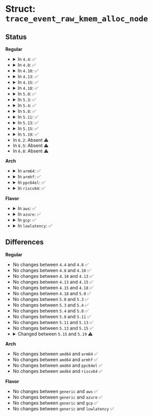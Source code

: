 # Struct: <code>trace_event_raw_kmem_alloc_node</code>

## Status
<b>Regular</b>
<ul>
<li>
<details>
<summary>In <code>4.4</code>: ✅</summary>

```c
struct trace_event_raw_kmem_alloc_node {
    struct trace_entry ent;
    long unsigned int call_site;
    const void *ptr;
    size_t bytes_req;
    size_t bytes_alloc;
    gfp_t gfp_flags;
    int node;
    char __data[0];
};
```
</details>
</li>
<li>
<details>
<summary>In <code>4.8</code>: ✅</summary>

```c
struct trace_event_raw_kmem_alloc_node {
    struct trace_entry ent;
    long unsigned int call_site;
    const void *ptr;
    size_t bytes_req;
    size_t bytes_alloc;
    gfp_t gfp_flags;
    int node;
    char __data[0];
};
```
</details>
</li>
<li>
<details>
<summary>In <code>4.10</code>: ✅</summary>

```c
struct trace_event_raw_kmem_alloc_node {
    struct trace_entry ent;
    long unsigned int call_site;
    const void *ptr;
    size_t bytes_req;
    size_t bytes_alloc;
    gfp_t gfp_flags;
    int node;
    char __data[0];
};
```
</details>
</li>
<li>
<details>
<summary>In <code>4.13</code>: ✅</summary>

```c
struct trace_event_raw_kmem_alloc_node {
    struct trace_entry ent;
    long unsigned int call_site;
    const void *ptr;
    size_t bytes_req;
    size_t bytes_alloc;
    gfp_t gfp_flags;
    int node;
    char __data[0];
};
```
</details>
</li>
<li>
<details>
<summary>In <code>4.15</code>: ✅</summary>

```c
struct trace_event_raw_kmem_alloc_node {
    struct trace_entry ent;
    long unsigned int call_site;
    const void *ptr;
    size_t bytes_req;
    size_t bytes_alloc;
    gfp_t gfp_flags;
    int node;
    char __data[0];
};
```
</details>
</li>
<li>
<details>
<summary>In <code>4.18</code>: ✅</summary>

```c
struct trace_event_raw_kmem_alloc_node {
    struct trace_entry ent;
    long unsigned int call_site;
    const void *ptr;
    size_t bytes_req;
    size_t bytes_alloc;
    gfp_t gfp_flags;
    int node;
    char __data[0];
};
```
</details>
</li>
<li>
<details>
<summary>In <code>5.0</code>: ✅</summary>

```c
struct trace_event_raw_kmem_alloc_node {
    struct trace_entry ent;
    long unsigned int call_site;
    const void *ptr;
    size_t bytes_req;
    size_t bytes_alloc;
    gfp_t gfp_flags;
    int node;
    char __data[0];
};
```
</details>
</li>
<li>
<details>
<summary>In <code>5.3</code>: ✅</summary>

```c
struct trace_event_raw_kmem_alloc_node {
    struct trace_entry ent;
    long unsigned int call_site;
    const void *ptr;
    size_t bytes_req;
    size_t bytes_alloc;
    gfp_t gfp_flags;
    int node;
    char __data[0];
};
```
</details>
</li>
<li>
<details>
<summary>In <code>5.4</code>: ✅</summary>

```c
struct trace_event_raw_kmem_alloc_node {
    struct trace_entry ent;
    long unsigned int call_site;
    const void *ptr;
    size_t bytes_req;
    size_t bytes_alloc;
    gfp_t gfp_flags;
    int node;
    char __data[0];
};
```
</details>
</li>
<li>
<details>
<summary>In <code>5.8</code>: ✅</summary>

```c
struct trace_event_raw_kmem_alloc_node {
    struct trace_entry ent;
    long unsigned int call_site;
    const void *ptr;
    size_t bytes_req;
    size_t bytes_alloc;
    gfp_t gfp_flags;
    int node;
    char __data[0];
};
```
</details>
</li>
<li>
<details>
<summary>In <code>5.11</code>: ✅</summary>

```c
struct trace_event_raw_kmem_alloc_node {
    struct trace_entry ent;
    long unsigned int call_site;
    const void *ptr;
    size_t bytes_req;
    size_t bytes_alloc;
    gfp_t gfp_flags;
    int node;
    char __data[0];
};
```
</details>
</li>
<li>
<details>
<summary>In <code>5.13</code>: ✅</summary>

```c
struct trace_event_raw_kmem_alloc_node {
    struct trace_entry ent;
    long unsigned int call_site;
    const void *ptr;
    size_t bytes_req;
    size_t bytes_alloc;
    gfp_t gfp_flags;
    int node;
    char __data[0];
};
```
</details>
</li>
<li>
<details>
<summary>In <code>5.15</code>: ✅</summary>

```c
struct trace_event_raw_kmem_alloc_node {
    struct trace_entry ent;
    long unsigned int call_site;
    const void *ptr;
    size_t bytes_req;
    size_t bytes_alloc;
    gfp_t gfp_flags;
    int node;
    char __data[0];
};
```
</details>
</li>
<li>
<details>
<summary>In <code>5.19</code>: ✅</summary>

```c
struct trace_event_raw_kmem_alloc_node {
    struct trace_entry ent;
    long unsigned int call_site;
    const void *ptr;
    size_t bytes_req;
    size_t bytes_alloc;
    long unsigned int gfp_flags;
    int node;
    char __data[0];
};
```
</details>
</li>
<li>
In <code>6.2</code>: Absent ⚠️
</li>
<li>
In <code>6.5</code>: Absent ⚠️
</li>
<li>
In <code>6.8</code>: Absent ⚠️
</li>
</ul>
<b>Arch</b>
<ul>
<li>
<details>
<summary>In <code>arm64</code>: ✅</summary>

```c
struct trace_event_raw_kmem_alloc_node {
    struct trace_entry ent;
    long unsigned int call_site;
    const void *ptr;
    size_t bytes_req;
    size_t bytes_alloc;
    gfp_t gfp_flags;
    int node;
    char __data[0];
};
```
</details>
</li>
<li>
<details>
<summary>In <code>armhf</code>: ✅</summary>

```c
struct trace_event_raw_kmem_alloc_node {
    struct trace_entry ent;
    long unsigned int call_site;
    const void *ptr;
    size_t bytes_req;
    size_t bytes_alloc;
    gfp_t gfp_flags;
    int node;
    char __data[0];
};
```
</details>
</li>
<li>
<details>
<summary>In <code>ppc64el</code>: ✅</summary>

```c
struct trace_event_raw_kmem_alloc_node {
    struct trace_entry ent;
    long unsigned int call_site;
    const void *ptr;
    size_t bytes_req;
    size_t bytes_alloc;
    gfp_t gfp_flags;
    int node;
    char __data[0];
};
```
</details>
</li>
<li>
<details>
<summary>In <code>riscv64</code>: ✅</summary>

```c
struct trace_event_raw_kmem_alloc_node {
    struct trace_entry ent;
    long unsigned int call_site;
    const void *ptr;
    size_t bytes_req;
    size_t bytes_alloc;
    gfp_t gfp_flags;
    int node;
    char __data[0];
};
```
</details>
</li>
</ul>
<b>Flavor</b>
<ul>
<li>
<details>
<summary>In <code>aws</code>: ✅</summary>

```c
struct trace_event_raw_kmem_alloc_node {
    struct trace_entry ent;
    long unsigned int call_site;
    const void *ptr;
    size_t bytes_req;
    size_t bytes_alloc;
    gfp_t gfp_flags;
    int node;
    char __data[0];
};
```
</details>
</li>
<li>
<details>
<summary>In <code>azure</code>: ✅</summary>

```c
struct trace_event_raw_kmem_alloc_node {
    struct trace_entry ent;
    long unsigned int call_site;
    const void *ptr;
    size_t bytes_req;
    size_t bytes_alloc;
    gfp_t gfp_flags;
    int node;
    char __data[0];
};
```
</details>
</li>
<li>
<details>
<summary>In <code>gcp</code>: ✅</summary>

```c
struct trace_event_raw_kmem_alloc_node {
    struct trace_entry ent;
    long unsigned int call_site;
    const void *ptr;
    size_t bytes_req;
    size_t bytes_alloc;
    gfp_t gfp_flags;
    int node;
    char __data[0];
};
```
</details>
</li>
<li>
<details>
<summary>In <code>lowlatency</code>: ✅</summary>

```c
struct trace_event_raw_kmem_alloc_node {
    struct trace_entry ent;
    long unsigned int call_site;
    const void *ptr;
    size_t bytes_req;
    size_t bytes_alloc;
    gfp_t gfp_flags;
    int node;
    char __data[0];
};
```
</details>
</li>
</ul>

## Differences
<b>Regular</b>
<ul>
<li>
No changes between <code>4.4</code> and <code>4.8</code> ✅
</li>
<li>
No changes between <code>4.8</code> and <code>4.10</code> ✅
</li>
<li>
No changes between <code>4.10</code> and <code>4.13</code> ✅
</li>
<li>
No changes between <code>4.13</code> and <code>4.15</code> ✅
</li>
<li>
No changes between <code>4.15</code> and <code>4.18</code> ✅
</li>
<li>
No changes between <code>4.18</code> and <code>5.0</code> ✅
</li>
<li>
No changes between <code>5.0</code> and <code>5.3</code> ✅
</li>
<li>
No changes between <code>5.3</code> and <code>5.4</code> ✅
</li>
<li>
No changes between <code>5.4</code> and <code>5.8</code> ✅
</li>
<li>
No changes between <code>5.8</code> and <code>5.11</code> ✅
</li>
<li>
No changes between <code>5.11</code> and <code>5.13</code> ✅
</li>
<li>
No changes between <code>5.13</code> and <code>5.15</code> ✅
</li>
<li>
<details>
<summary>Changed between <code>5.15</code> and <code>5.19</code> ⚠️</summary>
<ul>
<li>
<b>Field type changed. </b>
<code>gfp_t gfp_flags</code> ➡️ <code>long unsigned int gfp_flags</code>
</li>
</ul>
</details>
</li>
</ul>
<b>Arch</b>
<ul>
<li>
No changes between <code>amd64</code> and <code>arm64</code> ✅
</li>
<li>
No changes between <code>amd64</code> and <code>armhf</code> ✅
</li>
<li>
No changes between <code>amd64</code> and <code>ppc64el</code> ✅
</li>
<li>
No changes between <code>amd64</code> and <code>riscv64</code> ✅
</li>
</ul>
<b>Flavor</b>
<ul>
<li>
No changes between <code>generic</code> and <code>aws</code> ✅
</li>
<li>
No changes between <code>generic</code> and <code>azure</code> ✅
</li>
<li>
No changes between <code>generic</code> and <code>gcp</code> ✅
</li>
<li>
No changes between <code>generic</code> and <code>lowlatency</code> ✅
</li>
</ul>
